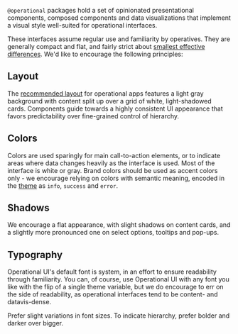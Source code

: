 `@operational` packages hold a set of opinionated presentational components, composed components and data visualizations that implement a visual style well-suited for operational interfaces.

These interfaces assume regular use and familiarity by operatives. They are generally compact and flat, and fairly strict about [smallest effective differences](https://twitter.com/edwardtufte/status/450076034759524352). We'd like to encourage the following principles:

## Layout

The [recommended layout](https://ui.contiamo.com/getting-started#layout) for operational apps features a light gray background with content split up over a grid of white, light-shadowed cards. Components guide towards a highly consistent UI appearance that favors predictability over fine-grained control of hierarchy.

## Colors

Colors are used sparingly for main call-to-action elements, or to indicate areas where data changes heavily as the interface is used. Most of the interface is white or gray. Brand colors should be used as accent colors only - we encourage relying on colors with semantic meaning, encoded in the [theme](https://ui.contiamo.com/docs/theming) as `info`, `success` and `error`.

## Shadows

We encourage a flat appearance, with slight shadows on content cards, and a slightly more pronounced one on select options, tooltips and pop-ups.

## Typography

Operational UI's default font is system, in an effort to ensure readability through familiarity. You can, of course, use Operational UI with any font you like with the flip of a single theme variable, but we do encourage to err on the side of readability, as operational interfaces tend to be content- and datavis-dense.

Prefer slight variations in font sizes. To indicate hierarchy, prefer bolder and darker over bigger.

